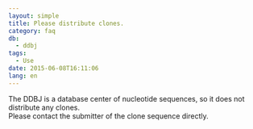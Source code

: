 ```yaml
---
layout: simple
title: Please distribute clones.
category: faq
db:
  - ddbj
tags: 
  - Use
date: 2015-06-08T16:11:06
lang: en
---
```




<p>The DDBJ is a database center of nucleotide sequences, so it does not distribute any clones. <br>Please contact the submitter of the clone sequence directly.</p>